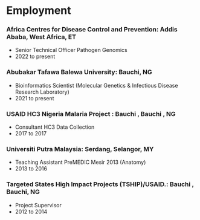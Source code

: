 # Employment

### Africa Centres for Disease Control and Prevention: Addis Ababa, West Africa, ET
- Senior Technical Officer Pathogen Genomics 
- 2022 to present

### Abubakar Tafawa Balewa University: Bauchi, NG
- Bioinformatics Scientist (Molecular Genetics & Infectious Disease Research Laboratory)
- 2021 to present

### USAID HC3 Nigeria Malaria Project : Bauchi , Bauchi , NG
- Consultant HC3 Data Collection
- 2017 to 2017

### Universiti Putra Malaysia: Serdang, Selangor, MY
- Teaching Assistant PreMEDIC Mesir 2013 (Anatomy)
- 2013 to 2016 

### Targeted States High Impact Projects (TSHIP)/USAID.: Bauchi , Bauchi, NG
- Project Supervisor
- 2012 to 2014